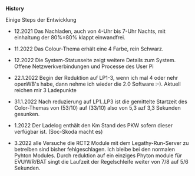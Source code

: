 **History**

Einige Steps der Entwicklung


- 12.2021 Das Nachladen, auch von 4-Uhr bis 7-Uhr Nachts, mit einhaltung der 80%=80% klappt einwandfrei.

- 11.2022 Das Colour-Thema erhält eine 4 Farbe, rein Schwarz.

- 12.2022 Die System-Statusseite zeigt weitere Details zum System. Offene Netzwerkverbindungen und Processe des User Pi

 
- 22.1.2022 Begin der Reduktion auf LP1-3, wenn ich mal 4 oder nehr openWB's habe, dann nehme ich wieder die 2.0 Software :-). Aktuell reichen mir 3 Ladepunkte

- 31.1.2022 Nach reduzierung auf LP1..LP3 ist die gemittelte Startzeit des Color-Themas von (53/10) auf (33/10) also von 5,3 azf 3,3 Sekunden gesunken.

- 1.2022 Der Ladelog enthält den Km Stand des PKW sofern dieser verfügbar ist. (Soc-Skoda macht es)

- 3.2022 alle Versuche die RCT2 Module mit dem Legathy-Run-Server zu betreiben sind bisher fehlgeschlagen. Ich bleibe bei den normalen Pyhton Modules. Durch reduktion auf ein einziges Phyton module für EVU/WR/BAT singt die Laufzeit der Regelschleife weiter von 7/8 auf 5/6 Sekunden.
